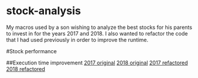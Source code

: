 # stock-analysis
My macros used by a son wishing to analyze the best stocks for his parents to invest in for the years 2017 and 2018. I also wanted to refactor the code that I had used previously in order to improve the runtime.

#Stock performance


##Execution time improvement
[2017 original]()
[2018 original]()
[2017 refactored](https://github.com/MServ/stock-analysis/blob/main/Resources/VBA_Challenge_2017.png)
[2018 refactored](https://github.com/MServ/stock-analysis/blob/main/Resources/VBA_Challenge_2018.png)